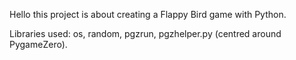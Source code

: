Hello this project is about creating a Flappy Bird game with Python.

Libraries used: os, random, pgzrun, pgzhelper.py (centred around PygameZero).

